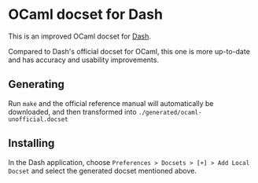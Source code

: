# OCaml docset for Dash

This is an improved OCaml docset for [Dash](https://kapeli.com/dash).

Compared to Dash's official docset for OCaml, this one is more up-to-date and has accuracy and usability improvements.

## Generating

Run `make` and the official reference manual will automatically be downloaded, and then transformed into `./generated/ocaml-unofficial.docset`

## Installing

In the Dash application, choose `Preferences > Docsets > [+] > Add Local Docset` and select the generated docset mentioned above.
